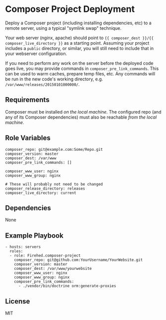 Composer Project Deployment
=========

Deploy a Composer project (including installing dependencies, etc) to a remote server, using a typical "symlink swap" technique. 

Your web server (nginx, apache) should point to `{{ composer_dest }}/{{ composer_live_directory }}` as a starting point.
Assuming your project includes a `public` directory, or similar, you will still need to include that in your webserver configuration.

If you need to perform any work on the server before the deployed code goes live, you may provide commands in `composer_pre_link_commands`.
This can be used to warm caches, prepare temp files, etc.
Any commands will be run in the new code's working directory, e.g. `/var/www/releases/20150101000000/`.

Requirements
------------

Composer must be installed *on the local machine*. The configured repo (and any of its Composer dependencies) must also be reachable *from the local machine*.

Role Variables
--------------

	composer_repo: git@example.com:Some/Repo.git
	composer_version: master
	composer_dest: /var/www
	composer_pre_link_commands: []

	composer_www_user: nginx
	composer_www_group: nginx
	
	# These will probably not need to be changed
	composer_release_directory: releases
	composer_live_directory: current

Dependencies
------------

None

Example Playbook
----------------
    - hosts: servers
      roles:
      - role: Firehed.composer-project
        composer_repo: git@github.com:YourUsername/YourWebsite.git
        composer_version: master
        composer_dest: /var/www/yourwebsite
        composer_www_user: nginx
        composer_www_group: nginx
        composer_pre_link_commands:
          - ./vendor/bin/doctrine orm:generate-proxies
License
-------

MIT
